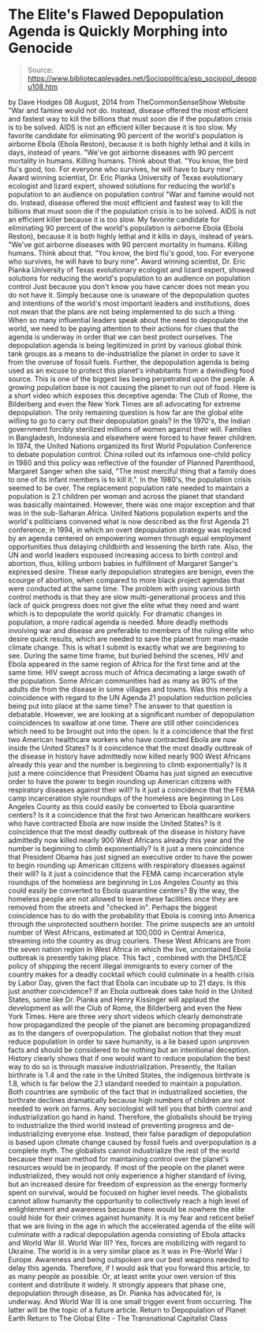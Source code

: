 # The Elite's Flawed Depopulation Agenda is Quickly Morphing into Genocide

> Source: https://www.bibliotecapleyades.net/Sociopolitica/esp_sociopol_depopu108.htm

by Dave Hodges
08 August, 2014
from TheCommonSenseShow Website
"War and famine would not do. Instead, disease offered the most efficient and fastest way to kill the billions that must soon die if the population crisis is to be solved. AIDS is not an efficient killer because it is too slow. My favorite candidate for eliminating 90 percent of the world's population is airborne Ebola (Ebola Reston), because it is both highly lethal and it kills in days, instead of years. "We've got airborne diseases with 90 percent mortality in humans. Killing humans. Think about that. "You know, the bird flu's good, too. For everyone who survives, he will have to bury nine". Award winning scientist, Dr. Eric Pianka University of Texas evolutionary ecologist and lizard expert, showed solutions for reducing the world's population to an audience on population control
"War and famine would not do. Instead, disease offered the most efficient and fastest way to kill the billions that must soon die if the population crisis is to be solved.
AIDS is not an efficient killer because it is too slow. My favorite candidate for eliminating 90 percent of the world's population is airborne Ebola (Ebola Reston), because it is both highly lethal and it kills in days, instead of years.
"We've got airborne diseases with 90 percent mortality in humans. Killing humans. Think about that.
"You know, the bird flu's good, too. For everyone who survives, he will have to bury nine".
Award winning scientist, Dr. Eric Pianka
University of Texas evolutionary ecologist and lizard expert,
showed solutions for reducing the world's population to an audience on population control
Just because you don't know you have cancer does not mean you do not have it.
Simply because one is unaware of the depopulation quotes and intentions of the world's most important leaders and institutions, does not mean that the plans are not being implemented to do such a thing. When so many influential leaders speak about the need to depopulate the world, we need to be paying attention to their actions for clues that the agenda is underway in order that we can best protect ourselves.
The depopulation agenda is being legitimized in print by various global think tank groups as a means to de-industrialize the planet in order to save it from the overuse of fossil fuels.
Further, the depopulation agenda is being used as an excuse to protect this planet's inhabitants from a dwindling food source. This is one of the biggest lies being perpetrated upon the people. A growing population base is not causing the planet to run out of food.
Here is a short video which exposes this deceptive agenda:
The Club of Rome, the Bilderberg and even the New York Times are all advocating for extreme depopulation.
The only remaining question is how far are the global elite willing to go to carry out their depopulation goals?
In the 1970's, the Indian government forcibly sterilized millions of women against their will.
Families in Bangladesh, Indonesia and elsewhere were forced to have fewer children. In 1974, the United Nations organized its first World Population Conference to debate population control.
China rolled out its infamous one-child policy in 1980 and this policy was reflective of the founder of Planned Parenthood, Margaret Sanger when she said,
"The most merciful thing that a family does to one of its infant members is to kill it.".
In the 1980's, the population crisis seemed to be over.
The replacement population rate needed to maintain a population is 2.1 children per woman and across the planet that standard was basically maintained. However, there was one major exception and that was in the sub-Saharan Africa.
United Nations population experts and the world's politicians convened what is now described as the first Agenda 21 conference, in 1994, in which an overt depopulation strategy was replaced by an agenda centered on empowering women through equal employment opportunities thus delaying childbirth and lessening the birth rate.
Also, the UN and world leaders espoused increasing access to birth control and abortion, thus, killing unborn babies in fulfillment of Margaret Sanger's expressed desire.
These early depopulation strategies are benign, even the scourge of abortion, when compared to more black project agendas that were conducted at the same time. The problem with using various birth control methods is that they are slow multi-generational process and this lack of quick progress does not give the elite what they need and want which is to depopulate the world quickly.
For dramatic changes in population, a more radical agenda is needed. More deadly methods involving war and disease are preferable to members of the ruling elite who desire quick results, which are needed to save the planet from man-made climate change.
This is what I submit is exactly what we are beginning to see.
During the same time frame, but buried behind the scenes, HIV and Ebola appeared in the same region of Africa for the first time and at the same time.
HIV swept across much of Africa decimating a large swath of the population. Some African communities had as many as 90% of the adults die from the disease in some villages and towns.
Was this merely a coincidence with regard to the UN Agenda 21 population reduction policies being put into place at the same time? The answer to that question is debatable.
However, we are looking at a significant number of depopulation coincidences to swallow at one time.
There are still other coincidences which need to be brought out into the open.
Is it a coincidence that the first two American healthcare workers who have contracted Ebola are now inside the United States? Is it coincidence that the most deadly outbreak of the disease in history have admittedly now killed nearly 900 West Africans already this year and the number is beginning to climb exponentially? Is it just a mere coincidence that President Obama has just signed an executive order to have the power to begin rounding up American citizens with respiratory diseases against their will? Is it just a coincidence that the FEMA camp incarceration style roundups of the homeless are beginning in Los Angeles County as this could easily be converted to Ebola quarantine centers?
Is it a coincidence that the first two American healthcare workers who have contracted Ebola are now inside the United States?
Is it coincidence that the most deadly outbreak of the disease in history have admittedly now killed nearly 900 West Africans already this year and the number is beginning to climb exponentially?
Is it just a mere coincidence that President Obama has just signed an executive order to have the power to begin rounding up American citizens with respiratory diseases against their will?
Is it just a coincidence that the FEMA camp incarceration style roundups of the homeless are beginning in Los Angeles County as this could easily be converted to Ebola quarantine centers?
By the way, the homeless people are not allowed to leave these facilities once they are removed from the streets and "checked in".
Perhaps the biggest coincidence has to do with the probability that Ebola is coming into America through the unprotected southern border. The prime suspects are an untold number of West Africans, estimated at 100,000 in Central America, streaming into the country as drug couriers.
These West Africans are from the seven nation region in West Africa in which the live, uncontained Ebola outbreak is presently taking place.
This fact , combined with the DHS/ICE policy of shipping the recent illegal immigrants to every corner of the country makes for a deadly cocktail which could culminate in a health crisis by Labor Day, given the fact that Ebola can incubate up to 21 days. Is this just another coincidence?
If an Ebola outbreak does take hold in the United States, some like Dr. Pianka and Henry Kissinger will applaud the development as will the Club of Rome, the Bilderberg and even the New York Times.
Here are three very short videos which clearly demonstrate how propagandized the people of the planet are becoming propagandized as to the dangers of overpopulation.
The globalist notion that they must reduce population in order to save humanity, is a lie based upon unproven facts and should be considered to be nothing but an intentional deception.
History clearly shows that if one would want to reduce population the best way to do so is through massive industrialization.
Presently, the Italian birthrate is 1.4 and the rate in the United States, the indigenous birthrate is 1.8, which is far below the 2.1 standard needed to maintain a population. Both countries are symbolic of the fact that in industrialized societies, the birthrate declines dramatically because high numbers of children are not needed to work on farms.
Any sociologist will tell you that birth control and industrialization go hand in hand. Therefore, the globalists should be trying to industrialize the third world instead of preventing progress and de-industrializing everyone else.
Instead, their false paradigm of depopulation is based upon climate change caused by fossil fuels and overpopulation is a complete myth.
The globalists cannot industrialize the rest of the world because their main method for maintaining control over the planet's resources would be in jeopardy.
If most of the people on the planet were industrialized, they would not only experience a higher standard of living, but an increased desire for freedom of expression as the energy formerly spent on survival, would be focused on higher level needs. The globalists cannot allow humanity the opportunity to collectively reach a high level of enlightenment and awareness because there would be nowhere the elite could hide for their crimes against humanity.
It is my fear and reticent belief that we are living in the age in which the accelerated agenda of the elite will culminate with a radical depopulation agenda consisting of Ebola attacks and World War III. World War III? Yes, forces are mobilizing with regard to Ukraine.
The world is in a very similar place as it was in Pre-World War I Europe.
Awareness and being outspoken are our best weapons needed to delay this agenda. Therefore, if I would ask that you forward this article, to as many people as possible. Or, at least write your own version of this content and distribute it widely.
It strongly appears that phase one, depopulation through disease, as Dr. Pianka has advocated for, is underway. And World War III is one small trigger event from occurring.
The latter will be the topic of a future article.
Return to Depopulation of Planet Earth
Return to The Global Elite - The Transnational Capitalist Class
